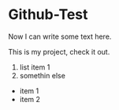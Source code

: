 # Github-Test 

Now I can write some text here.

This is my project, check it out. 

1. list item 1
2. somethin else

- item 1
- item 2 


